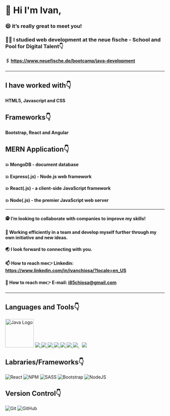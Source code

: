 # 👋 Hi I'm Ivan,
### 😄 it’s really great to meet you!
### 👨‍💻️ I studied web development at the neue fische - School and Pool for Digital Talent👇️
#### 🖇️ https://www.neuefische.de/bootcamp/java-development

<hr> </hr>

## I have worked with👇️ 
#### HTML5, Javascript and CSS
## Frameworks👇️
#### Bootstrap, React and Angular
## MERN Application👇️
#### 💥️ MongoDB - document database
#### 💥️ Express(.js) - Node.js web framework
#### 💥️ React(.js) - a client-side JavaScript framework
#### 💥️ Node(.js) - the premier JavaScript web server

<hr> </hr>

#### 🕵️ I’m looking to collaborate with companies to improve my skills!
#### 💼️ Working efficiently in a team and develop myself further through my own initiative and new ideas.
#### 🌏️ I look forward to connecting with you.
#### 📫 How to reach me👉 Linkedin: https://www.linkedin.com/in/ivanchiosa/?locale=en_US
#### 📧️ How to reach me👉 E-mail: i85chiosa@gmail.com

<hr> </hr>

## Languages and Tools👇️
<p align="left">
    <a href="https://www.oracle.com/java/" target="_blank"> <img src="https://www.oracle.com/a/ocom/img/cb71-java-logo.png" alt="Java Logo" width="90"></a>
    <a href="https://reactjs.org/" target="_blank"> <img src="https://img.icons8.com/color/48/000000/react-native.png"/> </a>
    <a href="https://developer.mozilla.org/en-US/docs/Web/JavaScript" target="_blank"> <img src="https://img.icons8.com/color/48/000000/javascript.png"/> </a>
    <a href="https://www.w3.org/html/" target="_blank"> <img src="https://img.icons8.com/color/48/000000/html-5.png"/> </a>
    <a href="https://www.w3schools.com/css/" target="_blank"> <img src="https://img.icons8.com/color/48/000000/css3.png"/> </a>
    <a href="https://getbootstrap.com" target="_blank"> <img src="https://img.icons8.com/color/48/000000/bootstrap.png"/> </a>
    <a href="https://sass.com" target="_blank"> <img src="https://img.icons8.com/color/48/000000/sass.png"/> </a>
    <a style="padding-right:8px;" href="https://nodejs.org" target="_blank"> <img src="https://img.icons8.com/color/48/000000/nodejs.png"/> </a>
  <a href="https://icons8.com/icon/74402/mongodb"><img src="https://img.icons8.com/external-tal-revivo-shadow-tal-revivo/38/000000/external-mongodb-a-cross-platform-document-oriented-database-program-logo-shadow-tal-revivo.png"/></a>
</p>

## Labraries/Frameworks👇️
![React](https://img.shields.io/badge/react-%2320232a.svg?style=for-the-badge&logo=react&logoColor=%2361DAFB)
![NPM](https://img.shields.io/badge/NPM-%23000000.svg?style=for-the-badge&logo=npm&logoColor=white)
![SASS](https://img.shields.io/badge/SASS-hotpink.svg?style=for-the-badge&logo=SASS&logoColor=white)
![Bootstrap](https://img.shields.io/badge/bootstrap-%23563D7C.svg?style=for-the-badge&logo=bootstrap&logoColor=white)
![NodeJS](https://img.shields.io/badge/node.js-6DA55F?style=for-the-badge&logo=node.js&logoColor=white)

## Version Control👇️
![Git](https://img.shields.io/badge/git-%23F05033.svg?style=for-the-badge&logo=git&logoColor=white)
![GitHub](https://img.shields.io/badge/github-%23121011.svg?style=for-the-badge&logo=github&logoColor=white)




<!--
**IvanChiosa/IvanChiosa** is a ✨ _special_ ✨ repository because its `README.md` (this file) appears on your GitHub profile.

Here are some ideas to get you started:

- 🔭 I’m currently working on ...
- 🌱 I’m currently learning ...
- 👯 I’m looking to collaborate on ...
- 🤔 I’m looking for help with ...
- 💬 Ask me about ...
- 📫 How to reach me: ...
- 😄 Pronouns: ...
- ⚡ Fun fact: ...
-->

